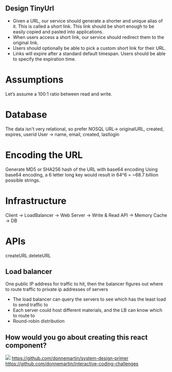 ## Design TinyUrl
- Given a URL, our service should generate a shorter and unique alias of it. This is called a short link. This link should be short enough to be easily copied and pasted into applications.
- When users access a short link, our service should redirect them to the original link.
- Users should optionally be able to pick a custom short link for their URL.
- Links will expire after a standard default timespan. Users should be able to specify the expiration time.

# Assumptions
Let’s assume a 100:1 ratio between read and write.

# Database
The data isn't very relational, so prefer NOSQL
URL-> originalURL, created, expires, userid
User -> name, email, created, lastlogin

# Encoding the URL
Generate MD5 or SHA256 hash of the URL with base64 encoding
Using base64 encoding, a 6 letter long key would result in 64^6 = ~68.7 billion possible strings.

# Infrastructure
Client -> LoadBalancer -> Web Server -> Write & Read API -> Memory Cache -> DB

# APIs
createURL
deleteURL

## Load balancer
One public IP address for traffic to hit, then the balancer figures out where to route traffic to private ip addresses of servers
- The load balancer can query the servers to see which has the least load to send traffic to
- Each server could host different materials, and the LB can know which to route to
- Round-robin distribution


## How would you go about creating this react component? 
![](DesignReactComponent.png)
https://github.com/donnemartin/system-design-primer
https://github.com/donnemartin/interactive-coding-challenges